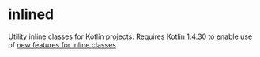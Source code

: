# inlined

Utility inline classes for Kotlin projects. Requires [Kotlin 1.4.30] to enable use of [new features for inline classes].


[kotlin 1.4.30]: https://github.com/JetBrains/kotlin/releases/tag/v1.4.30
[new features for inline classes]: https://msfjarvis.dev/posts/improvements-to-inline-classes-in-kotlin-1-4-30/
